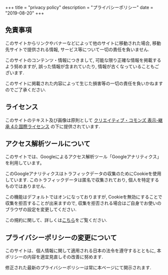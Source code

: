 +++
title = "privacy policy"
description = "プライバシーポリシー"
date = "2019-08-20"
+++

## 免責事項

このサイトからリンクやバナーなどによって他のサイトに移動された場合, 移動先サイトで提供される情報, サービス等について一切の責任を負いません. 

このサイトのコンテンツ・情報につきまして, 可能な限り正確な情報を掲載するよう努めますが, 誤った情報が含まれていたり, 情報が古くなっていることもございます. 

このサイトに掲載された内容によって生じた損害等の一切の責任を負いかねますのでご了承ください. 

## ライセンス

このサイトのテキスト及び画像は原則として [クリエイティブ・コモンズ 表示-継承 4.0 国際ライセンス](https://creativecommons.org/licenses/by-sa/4.0/deed.en) の下に提供されています.

## アクセス解析ツールについて

このサイトでは、Googleによるアクセス解析ツール「Googleアナリティクス」を利用しています。

このGoogleアナリティクスはトラフィックデータの収集のためにCookieを使用しています. このトラフィックデータは匿名で収集されており, 個人を特定するものではありません. 

この機能はデフォルトではオンになっておりますが, Cookieを無効にすることで収集を拒否することが出来ますので, 収集を拒否される場合はご自身でお使いのブラウザの設定を変更してください. 

この規約に関して、詳しくは[こちら](https://marketingplatform.google.com/about/analytics/terms/jp/)をご覧ください.


## プライバシーポリシーの変更について

このサイトは、個人情報に関して適用される日本の法令を遵守するとともに, 本ポリシーの内容を適宜見直しその改善に努めます. 

修正された最新のプライバシーポリシーは常に本ページにて開示されます. 